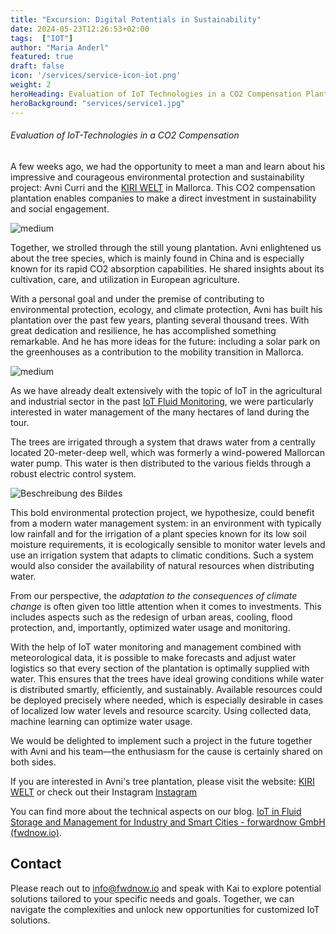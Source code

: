 ```yaml
---
title: "Excursion: Digital Potentials in Sustainability"
date: 2024-05-23T12:26:53+02:00
tags:  ["IOT"]
author: "Maria Anderl"
featured: true
draft: false
icon: '/services/service-icon-iot.png'
weight: 2
heroHeading: Evaluation of IoT Technologies in a CO2 Compensation Plantation
heroBackground: "services/service1.jpg"
---
```


###### Evaluation of IoT-Technologies in a CO2 Compensation

A few weeks ago, we had the opportunity to meet a man and learn about his impressive and courageous environmental protection and sustainability project: Avni Curri and the [KIRI WELT](http://www.paulowniatree.de/) in Mallorca. This CO2 compensation plantation enables companies to make a direct investment in sustainability and social engagement.

![medium](/images/blog/KIRI_Welt/Bild1.jpg)

Together, we strolled through the still young plantation. Avni enlightened us about the tree species, which is mainly found in China and is especially known for its rapid CO2 absorption capabilities. He shared insights about its cultivation, care, and utilization in European agriculture.

With a personal goal and under the premise of contributing to environmental protection, ecology, and climate protection, Avni has built his plantation over the past few years, planting several thousand trees. With great dedication and resilience, he has accomplished something remarkable. And he has more ideas for the future: including a solar park on the greenhouses as a contribution to the mobility transition in Mallorca.

![medium](/images/blog/KIRI_Welt/Bild2.png)

As we have already dealt extensively with the topic of IoT in the agricultural and industrial sector in the past [IoT Fluid Monitoring](https://fwdnow.io/blog/iot_fluid_monitoring/), we were particularly interested in water management of the many hectares of land during the tour.

The trees are irrigated through a system that draws water from a centrally located 20-meter-deep well, which was formerly a wind-powered Mallorcan water pump. This water is then distributed to the various fields through a robust electric control system. 

![Beschreibung des Bildes](/images/blog/KIRI_Welt/Bild3.png)

This bold environmental protection project, we hypothesize, could benefit from a modern water management system: in an environment with typically low rainfall and for the irrigation of a plant species known for its low soil moisture requirements, it is ecologically sensible to monitor water levels and use an irrigation system that adapts to climatic conditions. Such a system would also consider the availability of natural resources when distributing water.

From our perspective, the *adaptation to the consequences of climate change* is often given too little attention when it comes to investments. This includes aspects such as the redesign of urban areas, cooling, flood protection, and, importantly, optimized water usage and monitoring. 

With the help of IoT water monitoring and management combined with meteorological data, it is possible to make forecasts and adjust water logistics so that every section of the plantation is optimally supplied with water. This ensures that the trees have ideal growing conditions while water is distributed smartly, efficiently, and sustainably. Available resources could be deployed precisely where needed, which is especially desirable in cases of localized low water levels and resource scarcity. Using collected data, machine learning can optimize water usage.

We would be delighted to implement such a project in the future together with Avni and his team—the enthusiasm for the cause is certainly shared on both sides.

If you are interested in Avni's tree plantation, please visit the website: [KIRI WELT](http://www.paulowniatree.de/) or check out their Instagram [Instagram](https://www.instagram.com/paulownia_kiriwelt/) 

You can find more about the technical aspects on our blog. [IoT in Fluid Storage and Management for Industry and Smart Cities - forwardnow GmbH (fwdnow.io)](https://fwdnow.io/blog/iot_fluid_monitoring/). 

## Contact

Please reach out to info@fwdnow.io and speak with Kai to explore potential solutions tailored to your specific needs and goals. Together, we can navigate the complexities and unlock new opportunities for customized IoT solutions.